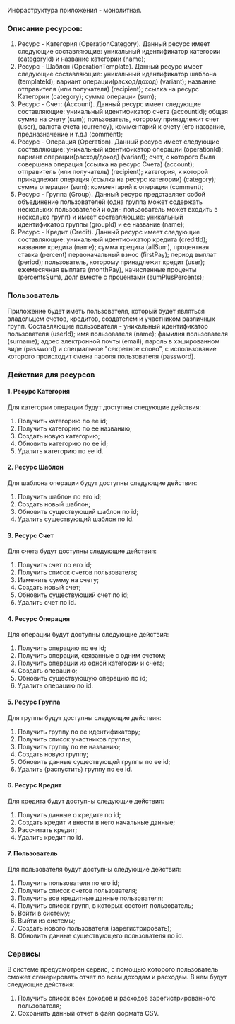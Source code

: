 Инфраструктура приложения - монолитная.

### Описание ресурсов:
1. Ресурс - Категория (OperationCategory). Данный ресурс имеет следующие составляющие: уникальный идентификатор категории (categoryId) и название категории (name);
2. Ресурс - Шаблон (OperationTemplate). Данный ресурс имеет следующие составляющие:  уникальный идентификатор шаблона (templateId); вариант операции(расход/доход) (variant); название отправителя (или получателя) (recipient); ссылка на ресурс Категории (category); сумма операции (sum);
3. Ресурс - Счет: (Account). Данный ресурс имеет следующие составляющие: уникальный идентификатор счета (accountId); общая сумма на счету (sum); пользователь, которому принадлежит счет (user), валюта счета (currency), комментарий к счету (его название, предназначение и т.д.) (comment);
4. Ресурс - Операция (Operation). Данный ресурс имеет следующие составляющие: уникальный идентификатор операции (operationId); вариант операции(расход/доход) (variant); счет, с которого была совершена операция (ссылка на ресурс Счета) (account); отправитель (или получатель) (recipient); категория, к которой принадлежит операция (ссылка на ресурс категории) (category); сумма операции (sum); комментарий к операции (comment);
5. Ресурс - Группа (Group). Данный ресурс представляет собой объединение пользователей (одна группа может содержать нескольких пользователей и один пользователь может входить в несколько групп) и имеет составляющие:  уникальный идентификатор группы (groupId) и ее название (name);
6. Ресурс - Кредит (Credit). Данный ресурс имеет следующие составляющие: уникальный идентификатор кредита (creditId); название кредита (name); сумма кредита (allSum), процентная ставка (percent) первоначальный взнос (firstPay); период выплат (period); пользователь, которому принадлежит кредит (user); ежемесячная выплата (monthPay), начисленные проценты (percentsSum), долг вместе с процентами (sumPlusPercents);

### Пользователь
Приложение будет иметь пользователя, который будет являться владельцем счетов, кредитов, создателем и участником различных групп. Составляющие пользователя - уникальный идентификатор пользователя (userId); имя пользователя (name); фамилия пользователя (surname); адрес электронной почты (email); пароль в хэшированном виде (password) и специальное "секретное слово", с использование которого происходит смена пароля пользователя  (password).

### Действия для ресурсов
#### 1. Ресурс Категория
Для категории операции будут доступны следующие действия:
1. Получить категорию по ее id;
2. Получить категорию по ее названию;
3. Создать новую категорию;
4. Обновить категорию по ее id;
5. Удалить категорию по ее id.
#### 2. Ресурс Шаблон
Для шаблона операции будут доступны следующие действия:
1. Получить шаблон по его id;
2. Создать новый шаблон;
3. Обновить существующий шаблон по id;
4. Удалить существующий шаблон по id.
#### 3. Ресурс Счет
Для счета будут доступны следующие действия:
1. Получить счет по его id;
2. Получить список счетов пользователя;
3. Изменить сумму на счету;
4. Создать новый счет;
5. Обновить существующий счет по id;
6. Удалить счет по id.
#### 4. Ресурс Операция
Для операции будут доступны следующие действия:
1. Получить операцию по ее id;
2. Получить операции, связанные с одним счетом;
3. Получить операции из одной категории и счета;
4. Создать операцию;
5. Обновить существующую операцию по id;
6. Удалить операцию по id.
#### 5. Ресурс Группа
Для группы будут доступны следующие действия:
1. Получить группу по ее идентификатору;
2. Получить список участников группы;
3. Получить группу по ее названию;
4. Создать новую группу;
5. Обновить данные существующей группы по ее id;
6. Удалить (распустить) группу по ее id.
#### 6. Ресурс Кредит
Для кредита будут доступны следующие действия:
1. Получить данные о кредите по id;
2. Создать кредит и внести в него начальные данные;
3. Рассчитать кредит;
4. Удалить кредит по id.
#### 7. Пользователь
Для пользователя будут доступны следующие действия:
1. Получить пользователя по его id;
2. Получить список счетов пользователя;
3. Получить все кредитные данные пользователя;
4. Получить список групп, в которых состоит пользователь;
5. Войти в систему;
6. Выйти из системы;
7. Создать нового пользователя (зарегистрировать);
8. Обновить данные существующего пользователя по id.

### Сервисы
В системе предусмотрен сервис, с помощью которого пользователь сможет сгенерировать отчет по всем доходам и расходам. В нем будут следующие действия:
1. Получить список всех доходов и расходов зарегистрированного пользователя;
2. Сохранить данный отчет в файл формата CSV.